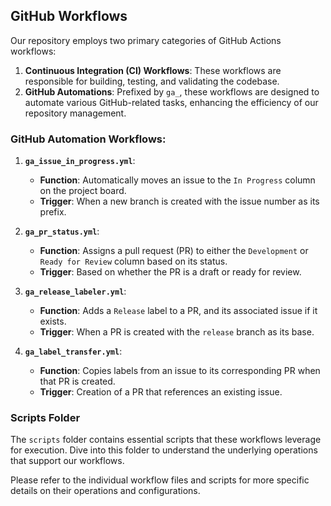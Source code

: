 ## GitHub Workflows

Our repository employs two primary categories of GitHub Actions workflows:

1. **Continuous Integration (CI) Workflows**: These workflows are responsible for building, testing, and validating the codebase.
2. **GitHub Automations**: Prefixed by `ga_`, these workflows are designed to automate various GitHub-related tasks, enhancing the efficiency of our repository management.

### GitHub Automation Workflows:

1. **`ga_issue_in_progress.yml`**: 
    - **Function**: Automatically moves an issue to the `In Progress` column on the project board.
    - **Trigger**: When a new branch is created with the issue number as its prefix.

2. **`ga_pr_status.yml`**:
    - **Function**: Assigns a pull request (PR) to either the `Development` or `Ready for Review` column based on its status.
    - **Trigger**: Based on whether the PR is a draft or ready for review.

3. **`ga_release_labeler.yml`**:
    - **Function**: Adds a `Release` label to a PR, and its associated issue if it exists.
    - **Trigger**: When a PR is created with the `release` branch as its base.

4. **`ga_label_transfer.yml`**:
    - **Function**: Copies labels from an issue to its corresponding PR when that PR is created.
    - **Trigger**: Creation of a PR that references an existing issue.

### Scripts Folder

The `scripts` folder contains essential scripts that these workflows leverage for execution. Dive into this folder to understand the underlying operations that support our workflows.

Please refer to the individual workflow files and scripts for more specific details on their operations and configurations.
